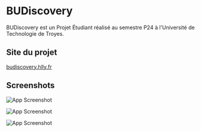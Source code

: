 
# BUDiscovery

BUDiscovery est un Projet Étudiant réalisé au semestre P24 à l'Université de Technologie de Troyes.
## Site du projet

[budiscovery.hlly.fr](https://budiscovery.hlly.fr/)


## Screenshots

![App Screenshot](https://imgur.com/A3F9cPX.png)

![App Screenshot](https://imgur.com/K5eBB4a.png)

![App Screenshot](https://imgur.com/ZrX08q0.png)